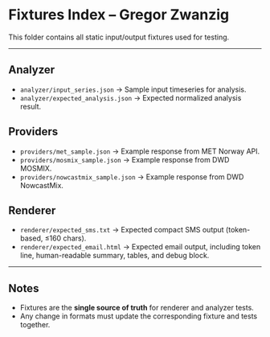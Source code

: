 

# Fixtures Index – Gregor Zwanzig

This folder contains all static input/output fixtures used for testing.

---

## Analyzer
- `analyzer/input_series.json` → Sample input timeseries for analysis.
- `analyzer/expected_analysis.json` → Expected normalized analysis result.

## Providers
- `providers/met_sample.json` → Example response from MET Norway API.
- `providers/mosmix_sample.json` → Example response from DWD MOSMIX.
- `providers/nowcastmix_sample.json` → Example response from DWD NowcastMix.

## Renderer
- `renderer/expected_sms.txt` → Expected compact SMS output (token-based, ≤160 chars).
- `renderer/expected_email.html` → Expected email output, including token line, human-readable summary, tables, and debug block.

---

## Notes
- Fixtures are the **single source of truth** for renderer and analyzer tests.
- Any change in formats must update the corresponding fixture and tests together.